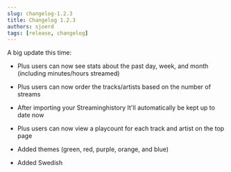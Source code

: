 ```yaml
---
slug: changelog-1.2.3
title: Changelog 1.2.3
authors: sjoerd
tags: [release, changelog]
---
```


A big update this time:

- Plus users can now see stats about the past day, week, and month (including minutes/hours streamed)

- Plus users can now order the tracks/artists based on the number of streams

- After importing your Streaminghistory It'll automatically be kept up to date now

- Plus users can now view a playcount for each track and artist on the top page

- Added themes (green, red, purple, orange, and blue)

- Added Swedish
